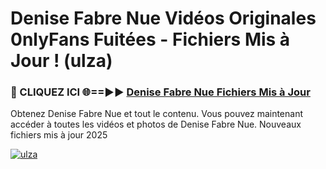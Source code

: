 # Denise Fabre Nue Vidéos Originales 0nlyFans Fuitées - Fichiers Mis à Jour ! (ulza)

<h3>🔴 CLIQUEZ ICI 🌐==►► <a href="https://tinyurl.com/2pmr4ezf" rel="nofollow">Denise Fabre Nue Fichiers Mis à Jour</a></h3>

Obtenez Denise Fabre Nue et tout le contenu. Vous pouvez maintenant accéder à toutes les vidéos et photos de Denise Fabre Nue. Nouveaux fichiers mis à jour 2025

[![ulza](https://i.imgur.com/6SNvagu.gif)](https://tinyurl.com/2pmr4ezf)
